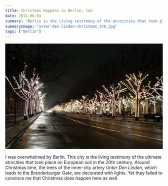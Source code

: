 ```yaml
---
title: Christmas Happens in Berlin, too
date: 2011-06-03
summary: "Berlin is the living testimony of the atrocities that took place in Europe in the 20th century."
summaryImage: "unter-den-linden-christmas_378.jpg"
tags: ["Berlin"]
---
```


![](unter-den-linden-christmas_378.jpg)

I was overwhelmed by Berlin. This city is the living testimony of the ultimate atrocities that took place on European soil in the 20th century. Around Christmas time, the trees of the inner-city artery _Unter Den Linden_, which leads to the Branderburger Gate, are decorated with lights. Yet they failed to convince me that Christmas does happen here as well. 

